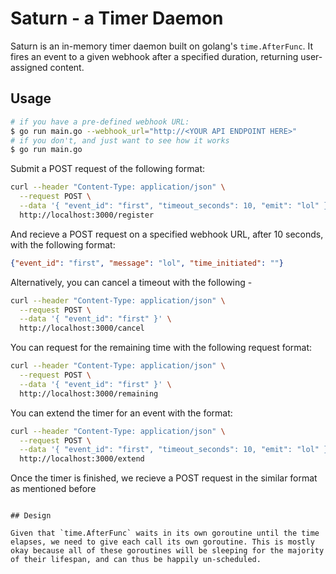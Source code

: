 # Saturn - a Timer Daemon

Saturn is an in-memory timer daemon built on golang's `time.AfterFunc`. It fires an event to a given webhook after a specified duration, returning user-assigned content.

## Usage 

```sh
# if you have a pre-defined webhook URL:
$ go run main.go --webhook_url="http://<YOUR API ENDPOINT HERE>"
# if you don't, and just want to see how it works
$ go run main.go 
```

Submit a POST request of the following format:

```sh
curl --header "Content-Type: application/json" \
  --request POST \
  --data '{ "event_id": "first", "timeout_seconds": 10, "emit": "lol" }' \
  http://localhost:3000/register
```

And recieve a POST request on a specified webhook URL, after 10 seconds, with the following format:
```json
{"event_id": "first", "message": "lol", "time_initiated": ""}
```

Alternatively, you can cancel a timeout with the following  -

```sh
curl --header "Content-Type: application/json" \
  --request POST \
  --data '{ "event_id": "first" }' \
  http://localhost:3000/cancel

```

You can request for the remaining time with the following request format:

```sh 
curl --header "Content-Type: application/json" \
  --request POST \
  --data '{ "event_id": "first" }' \
  http://localhost:3000/remaining
```

You can extend the timer for an event with the format:

```sh
curl --header "Content-Type: application/json" \
  --request POST \
  --data '{ "event_id": "first", "timeout_seconds": 10, "emit": "lol" }' \
  http://localhost:3000/extend
```

Once the timer is finished, we recieve a POST request in the similar format as mentioned before

```

## Design

Given that `time.AfterFunc` waits in its own goroutine until the time elapses, we need to give each call its own goroutine. This is mostly okay because all of these goroutines will be sleeping for the majority of their lifespan, and can thus be happily un-scheduled. 

